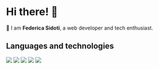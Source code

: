 # **Hi there!** 🖖

👤 I am **Federica Sidoti**, a web developer and tech enthusiast. 

## Languages and technologies
<img src="https://img.shields.io/badge/JavaScript-EFD81D?style=for-the-badge&logo=javascript&logoColor=black" /><!-- JavaScript -->
<img src="https://img.shields.io/badge/Node.js-43853D?style=for-the-badge&logo=nodedotjs&logoColor=white" /><!-- Node.js -->
<img src="https://img.shields.io/badge/-Vite-A94DFE?logo=vite&logoColor=white&style=for-the-badge"><!-- Vite -->
<img src="https://img.shields.io/badge/-Vue-42b883?logo=vuedotjs&logoColor=white&style=for-the-badge"><!-- Vue -->
<img src="https://img.shields.io/badge/-Laravel-ff0000?logo=laravel&logoColor=white&style=for-the-badge"> <!-- Laravel -->


